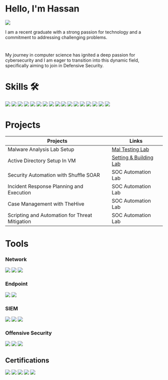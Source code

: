 # Hello, I'm Hassan
<a href="https://www.linkedin.com/in/syed-mohd-hassan-0b46a8248/">
    <img src="https://img.shields.io/badge/-LinkedIn-0072b1?style=for-the-badge&logo=linkedin&logoColor=white" />
</a>

I am a recent graduate with a strong passion for technology and a commitment to addressing challenging problems.
#
My journey in computer science has ignited a deep passion for cybersecurity and I am eager to transition into this dynamic field, specifically aiming to join in Defensive Security.

# Skills 🛠
<div>
  <img src="https://img.shields.io/badge/Information%20Security-5C8DBB?style=for-the-badge&logo=security&logoColor=white" style="pointer-events: none;" />

  <img src="https://img.shields.io/badge/Network%20Security-1BA0E8?style=for-the-badge&logo=cisco&logoColor=white" style="pointer-events: none;" />

  <img src="https://img.shields.io/badge/Incident%20Response-FC8C40?style=for-the-badge&logo=incident-response&logoColor=white" style="pointer-events: none;" />

  <img src="https://img.shields.io/badge/Malware%20Analysis-0099CC?style=for-the-badge&logo=malwarebytes&logoColor=white" style="pointer-events: none;" />

  <img src="https://img.shields.io/badge/SIEM-FF6600?style=for-the-badge&logo=ibm&logoColor=white" style="pointer-events: none;" />

  <img src="https://img.shields.io/badge/SOAR-DA4932?style=for-the-badge&logo=dynatrace&logoColor=white" style="pointer-events: none;" />

  <img src="https://img.shields.io/badge/Threat%20Intelligence-FF7800?style=for-the-badge&logo=threat-intelligence&logoColor=white" style="pointer-events: none;" />

  <img src="https://img.shields.io/badge/IDS-0072C6?style=for-the-badge&logo=cisco&logoColor=white" style="pointer-events: none;" />

  <img src="https://img.shields.io/badge/IPS-0072C6?style=for-the-badge&logo=cisco&logoColor=white" style="pointer-events: none;" />

  <img src="https://img.shields.io/badge/Log%20Analysis-005D8C?style=for-the-badge&logo=splunk&logoColor=white" style="pointer-events: none;" />

  <img src="https://img.shields.io/badge/Vulnerability%20Management-4E5B31?style=for-the-badge&logo=tenable&logoColor=white" style="pointer-events: none;" />

  <img src="https://img.shields.io/badge/Linux-FCC624?style=for-the-badge&logo=linux&logoColor=black" style="pointer-events: none;" />

  <img src="https://img.shields.io/badge/Python-3776AB?style=for-the-badge&logo=python&logoColor=white" style="pointer-events: none;" />

  <img src="https://img.shields.io/badge/Bash-4EAA25?style=for-the-badge&logo=gnu-bash&logoColor=white" style="pointer-events: none;" />

  <img src="https://img.shields.io/badge/C%2FC%2B%2B-00599C?style=for-the-badge&logo=cplusplus&logoColor=white" style="pointer-events: none;" />

  <img src="https://img.shields.io/badge/Communication-0072C6?style=for-the-badge&logo=communication&logoColor=white" style="pointer-events: none;" />

  <img src="https://img.shields.io/badge/Critical%20Thinking-FFCC00?style=for-the-badge&logo=critical-thinking&logoColor=black" style="pointer-events: none;" />
</div>



# Projects

| Projects                                         | Links         |
|-----------------------------------------------|----------------------------|
| Malware Analysis Lab Setup | <a href="https://github.com/syedme18/Malware-Analysis-Lab">Mal Testing Lab</a>|
| Active Directory Setup In VM | <a href="https://github.com/syedme18/Setting-Up-Active-Directory-and-Building-a-Domain-Controller-in-a-Virtual-Environment">Setting & Building Lab</a>|
| Security Automation with Shuffle SOAR         | SOC Automation Lab|
| Incident Response Planning and Execution      | SOC Automation Lab|
| Case Management with TheHive                  | SOC Automation Lab|
| Scripting and Automation for Threat Mitigation | SOC Automation Lab|


# Tools

### Network
<div>
    <img src="https://img.shields.io/badge/-Wireshark-1679A7?&style=for-the-badge&logo=Wireshark&logoColor=white" />
    <img src="https://img.shields.io/badge/-Suricata-EF3B2D?&style=for-the-badge&logo=Suricata&logoColor=white" />
    <img src="https://img.shields.io/badge/-Zeek-777BB4?&style=for-the-badge&logo=Zeek&logoColor=white" />
</div>

### Endpoint
<div>
    <img src="https://img.shields.io/badge/-Microsoft_Defender_for_Endpoint-00A4EF?&style=for-the-badge&logo=Microsoft&logoColor=white" />
    <img src="https://img.shields.io/badge/-Velociraptor-4B275F?&style=for-the-badge&logo=Velociraptor&logoColor=white" />
</div>

### SIEM
<div>
    <img src="https://img.shields.io/badge/-Microsoft_Sentinel-0078D4?&style=for-the-badge&logo=Microsoft&logoColor=white" />
    <img src="https://img.shields.io/badge/-Splunk-000000?&style=for-the-badge&logo=Splunk&logoColor=white" />
    <img src="https://img.shields.io/badge/-Elastic-005571?&style=for-the-badge&logo=Elastic&logoColor=white" />
</div>

### Offensive Security
<div>
    <img src="https://img.shields.io/badge/-Metasploit-2A2F39?&style=for-the-badge&logo=Metasploit&logoColor=white" />
    <img src="https://img.shields.io/badge/-Nmap-4682B4?&style=for-the-badge&logo=Nmap&logoColor=white" />
    <img src="https://img.shields.io/badge/-BeEF-F77400?&style=for-the-badge&logoColor=white" />
</div>

## Certifications
<div>
  <a href="https://www.credly.com/go/qvCgg9F8"><img src="https://img.shields.io/badge/Google%20Cybersecurity-blue?style=for-the-badge&logo=google&logoColor=white" /></a>
  <a href="https://codered.eccouncil.org/certificate/79d5ee0c-a369-4127-a388-d70fc1d1440e"><img src="https://img.shields.io/badge/Ethical%20Hacking%20Essentials%20by%20EcCouncil-FF0000?style=for-the-badge&logo=eccouncil&logoColor=white" /></a>
  <img src="https://img.shields.io/badge/-Network%20Fundamentals-white?&style=for-the-badge&logo=Cybrary&logoColor=white" />
  <img src="https://img.shields.io/badge/-MySQL-0000FF?&style=for-the-badge&logo=mysql&logoColor=white" />
   <a href="https://www.udemy.com/certificate/UC-2bcf47b7-8d2f-436e-b2d7-8d96cbef0afc/"><img src="https://img.shields.io/badge/Ethical%20Hacking%20From%20Scratch-purple?style=for-the-badge&logo=udemy&logoColor=white" /></a>



  


</div>
